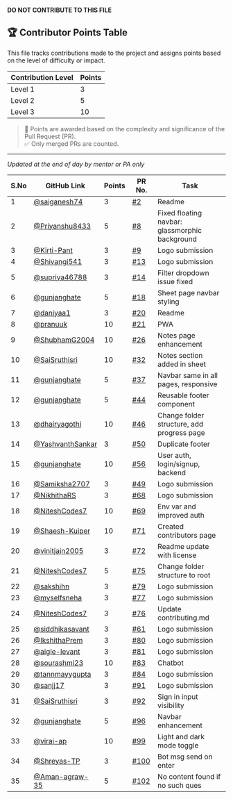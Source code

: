 **DO NOT CONTRIBUTE TO THIS FILE**

## 🏆 Contributor Points Table

This file tracks contributions made to the project and assigns points based on the level of difficulty or impact.

| Contribution Level | Points |
|--------------------|--------|
| Level 1            | 3      |
| Level 2            | 5      |
| Level 3            | 10     |


> 📌 Points are awarded based on the complexity and significance of the Pull Request (PR).  
> ✅ Only merged PRs are counted.

---

_Updated at the end of day by mentor or PA only_

| S.No | GitHub Link                                            | Points | PR No.                                                                | Task                                           |
| ---- | ------------------------------------------------------ | ------ | --------------------------------------------------------------------- | ---------------------------------------------- |
| 1    | [@saiganesh74](https://github.com/saiganesh74)         | 3      | [#2](https://github.com/saumyayadav25/cpp-dsa-sheet-testing/pull/2)   | Readme                                         |
| 2    | [@Priyanshu8433](https://github.com/Priyanshu8433)     | 5      | [#8](https://github.com/saumyayadav25/cpp-dsa-sheet-testing/pull/8)   | Fixed floating navbar: glassmorphic background |
| 3    | [@Kirti-Pant](https://github.com/Kirti-Pant)           | 3      | [#9](https://github.com/saumyayadav25/cpp-dsa-sheet-testing/pull/9)   | Logo submission                                |
| 4    | [@Shivangi541](https://github.com/Shivangi541)         | 3      | [#13](https://github.com/saumyayadav25/cpp-dsa-sheet-testing/pull/13) | Logo submission                                |
| 5    | [@supriya46788](https://github.com/supriya46788)       | 3      | [#14](https://github.com/saumyayadav25/cpp-dsa-sheet-testing/pull/14) | Filter dropdown issue fixed                    |
| 6    | [@gunjanghate](https://github.com/gunjanghate)         | 5      | [#18](https://github.com/saumyayadav25/cpp-dsa-sheet-testing/pull/18) | Sheet page navbar styling                      |
| 7    | [@daniyaa1](https://github.com/daniyaa1)               | 3      | [#20](https://github.com/saumyayadav25/cpp-dsa-sheet-testing/pull/20) | Readme                                         |
| 8    | [@pranuuk](https://github.com/pranuuk)                 | 10     | [#21](https://github.com/saumyayadav25/cpp-dsa-sheet-testing/pull/21) | PWA                                            |
| 9    | [@ShubhamG2004](https://github.com/ShubhamG2004)       | 10     | [#26](https://github.com/saumyayadav25/cpp-dsa-sheet-testing/pull/26) | Notes page enhancement                         |
| 10   | [@SaiSruthisri](https://github.com/SaiSruthisri)       | 10     | [#32](https://github.com/saumyayadav25/cpp-dsa-sheet-testing/pull/32) | Notes section added in sheet                   |
| 11   | [@gunjanghate](https://github.com/gunjanghate)         | 5      | [#37](https://github.com/saumyayadav25/cpp-dsa-sheet-testing/pull/37) | Navbar same in all pages, responsive           |
| 12   | [@gunjanghate](https://github.com/gunjanghate)         | 5      | [#44](https://github.com/saumyayadav25/cpp-dsa-sheet-testing/pull/44) | Reusable footer component                      |
| 13   | [@dhairyagothi](https://github.com/dhairyagothi)       | 10     | [#46](https://github.com/saumyayadav25/cpp-dsa-sheet-testing/pull/46) | Change folder structure, add progress page     |
| 14   | [@YashvanthSankar](https://github.com/YashvanthSankar) | 3      | [#50](https://github.com/saumyayadav25/cpp-dsa-sheet-testing/pull/50) | Duplicate footer                               |
| 15   | [@gunjanghate](https://github.com/gunjanghate)         | 10     | [#56](https://github.com/saumyayadav25/cpp-dsa-sheet-testing/pull/56) | User auth, login/signup, backend               |
| 16   | [@Samiksha2707](https://github.com/Samiksha2707)       | 3      | [#49](https://github.com/saumyayadav25/cpp-dsa-sheet-testing/pull/49) | Logo submission                                |
| 17   | [@NikhithaRS](https://github.com/NikhithaRS)           | 3      | [#68](https://github.com/saumyayadav25/cpp-dsa-sheet-testing/pull/68) | Logo submission                                |
| 18   | [@NiteshCodes7](https://github.com/NiteshCodes7)       | 10     | [#69](https://github.com/saumyayadav25/cpp-dsa-sheet-testing/pull/69) | Env var and improved auth                      |
| 19   | [@Shaesh-Kuiper](https://github.com/Shaesh-Kuiper)     | 10     | [#71](https://github.com/saumyayadav25/cpp-dsa-sheet-testing/pull/71) | Created contributors page                      |
| 20   | [@vinitjain2005](https://github.com/vinitjain2005)     | 3      | [#72](https://github.com/saumyayadav25/cpp-dsa-sheet-testing/pull/72) | Readme update with license                     |
| 21   | [@NiteshCodes7](https://github.com/NiteshCodes7)       | 5      | [#75](https://github.com/saumyayadav25/cpp-dsa-sheet-testing/pull/75) | Change folder structure to root                |
| 22   | [@sakshihn](https://github.com/sakshihn)               | 3      | [#79](https://github.com/saumyayadav25/cpp-dsa-sheet-testing/pull/79) | Logo submission                                |
| 23   | [@myselfsneha](https://github.com/myselfsneha)         | 3      | [#77](https://github.com/saumyayadav25/cpp-dsa-sheet-testing/pull/77) | Logo submission                                |
| 24   | [@NiteshCodes7](https://github.com/NiteshCodes7)       | 3      | [#76](https://github.com/saumyayadav25/cpp-dsa-sheet-testing/pull/76) | Update contributing.md                         |
| 25   | [@siddhikasavant](https://github.com/siddhikasavant)   | 3      | [#61](https://github.com/saumyayadav25/cpp-dsa-sheet-testing/pull/61) | Logo submission                                |
| 26   | [@IkshithaPrem](https://github.com/IkshithaPrem)       | 3      | [#80](https://github.com/saumyayadav25/cpp-dsa-sheet-testing/pull/80) | Logo submission                                |
| 27   | [@aigle-levant](https://github.com/aigle-levant)       | 3      | [#81](https://github.com/saumyayadav25/cpp-dsa-sheet-testing/pull/81) | Logo submission                                |
| 28   | [@sourashmi23](https://github.com/sourashmi23)         | 10     | [#83](https://github.com/saumyayadav25/cpp-dsa-sheet-testing/pull/83) | Chatbot                                        |
| 29   | [@tannmayygupta](https://github.com/tannmayygupta)     | 3      | [#84](https://github.com/saumyayadav25/cpp-dsa-sheet-testing/pull/84) | Logo submission                                |
| 30   | [@sanjj17](http://github.com/sanjj17)                  | 3      | [#91](https://github.com/saumyayadav25/cpp-dsa-sheet-testing/pull/91) | Logo submission                                |
| 31   | [@SaiSruthisri](https://github.com/SaiSruthisri)       | 3      | [#92](https://github.com/saumyayadav25/cpp-dsa-sheet-testing/pull/92) | Sign in input visibility                       |
| 32   | [@gunjanghate](https://github.com/gunjanghate)         | 5      | [#96](https://github.com/saumyayadav25/cpp-dsa-sheet-testing/pull/96) | Navbar enhancement                             |
| 33   | [@viraj-ap](https://github.com/viraj-ap)               | 10     | [#99](https://github.com/saumyayadav25/cpp-dsa-sheet-testing/pull/99) | Light and dark mode toggle                     |
| 34   | [@Shreyas-TP](https://github.com/Shreyas-TP)           | 3      | [#100](https://github.com/saumyayadav25/cpp-dsa-sheet-testing/pull/100) | Bot msg send on enter                              |
| 35   | [@Aman-agraw-35](https://github.com/Aman-agraw-35)     | 5      | [#102](https://github.com/saumyayadav25/cpp-dsa-sheet-testing/pull/102) | No content found if no such ques              |